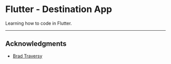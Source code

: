 # Flutter - Destination App

Learning how to code in Flutter.

---

## Acknowledgments

- [Brad Traversy](https://www.youtube.com/watch?v=1gDhl4leEzA&t=656s)
